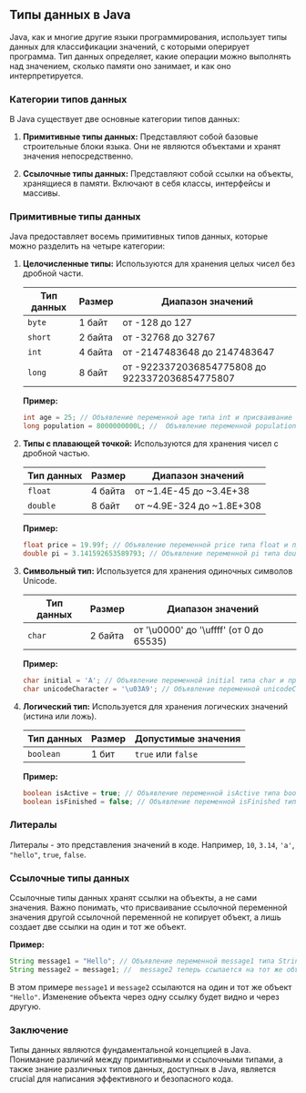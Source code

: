 <h2>Типы данных в Java</h2>

Java, как и многие другие языки программирования, использует типы данных для классификации значений, с которыми оперирует программа. Тип данных определяет, какие операции можно выполнять над значением, сколько памяти оно занимает, и как оно интерпретируется.

<h3>Категории типов данных</h3>

В Java существует две основные категории типов данных:

1. **Примитивные типы данных:** Представляют собой базовые строительные блоки языка. Они не являются объектами и хранят значения непосредственно.

2. **Ссылочные типы данных:**  Представляют собой ссылки на объекты, хранящиеся в памяти. Включают в себя классы, интерфейсы и массивы.

<h3>Примитивные типы данных</h3>

Java предоставляет восемь примитивных типов данных, которые можно разделить на четыре категории:

1. **Целочисленные типы:** Используются для хранения целых чисел без дробной части.

    | Тип данных | Размер | Диапазон значений |
    |---|---|---|
    | `byte` | 1 байт | от -128 до 127 |
    | `short` | 2 байта | от -32768 до 32767 |
    | `int` | 4 байта | от -2147483648 до 2147483647 |
    | `long` | 8 байт | от -9223372036854775808 до 9223372036854775807 |

    **Пример:**

    ```java
    int age = 25; // Объявление переменной age типа int и присваивание ей значения 25
    long population = 8000000000L; //  Объявление переменной population типа long и присваивание ей значения 8 миллиардов (обратите внимание на суффикс L для long)
    ```

2. **Типы с плавающей точкой:** Используются для хранения чисел с дробной частью.

    | Тип данных | Размер | Диапазон значений |
    |---|---|---|
    | `float` | 4 байта | от ~1.4E-45 до ~3.4E+38 |
    | `double` | 8 байт | от ~4.9E-324 до ~1.8E+308 |

    **Пример:**

    ```java
    float price = 19.99f; // Объявление переменной price типа float и присваивание ей значения 19.99 (обратите внимание на суффикс f для float)
    double pi = 3.141592653589793; // Объявление переменной pi типа double и присваивание ей значения числа Пи
    ```

3. **Символьный тип:** Используется для хранения одиночных символов Unicode.

    | Тип данных | Размер | Диапазон значений |
    |---|---|---|
    | `char` | 2 байта | от '\u0000' до '\uffff' (от 0 до 65535) |

    **Пример:**

    ```java
    char initial = 'A'; // Объявление переменной initial типа char и присваивание ей значения символа 'A'
    char unicodeCharacter = '\u03A9'; // Объявление переменной unicodeCharacter типа char и присваивание ей значения символа Ω (греческая буква омега)
    ```

4. **Логический тип:** Используется для хранения логических значений (истина или ложь).

    | Тип данных | Размер | Допустимые значения |
    |---|---|---|
    | `boolean` | 1 бит | `true` или `false` |

    **Пример:**

    ```java
    boolean isActive = true; // Объявление переменной isActive типа boolean и присваивание ей значения true
    boolean isFinished = false; // Объявление переменной isFinished типа boolean и присваивание ей значения false
    ```

<h3>Литералы</h3>

Литералы - это  представления значений в коде. Например, `10`, `3.14`, `'a'`, `"hello"`, `true`, `false`.

<h3>Ссылочные типы данных</h3>

Ссылочные типы данных хранят ссылки на объекты, а не сами значения. Важно понимать, что присваивание ссылочной переменной значения другой ссылочной переменной не копирует объект, а лишь создает две ссылки на один и тот же объект.

**Пример:**

```java
String message1 = "Hello"; // Объявление переменной message1 типа String и присваивание ей ссылки на объект "Hello"
String message2 = message1; //  message2 теперь ссылается на тот же объект "Hello", что и message1
```

В этом примере  `message1` и `message2` ссылаются на один и тот же объект `"Hello"`. Изменение объекта через одну ссылку будет видно и через другую.

<h3>Заключение</h3>

Типы данных являются фундаментальной концепцией в Java. Понимание различий между примитивными и ссылочными типами, а также знание различных типов данных, доступных в Java, является crucial для написания эффективного и безопасного кода.
